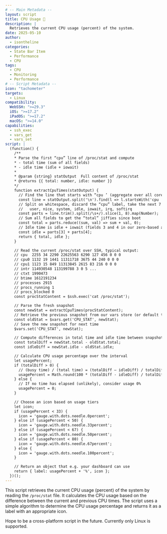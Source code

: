 ```yaml
---
# -- Main Metadata --
layout: script
title: CPU Usage 👑
description: |
  Retrieves the current CPU usage (percent) of the system.
date: 2025-05-10
author: 
  - isontheline
categories:
  - State Bar Item
  - Performance
  - CPU
tags:
  - CPU
  - Monitoring
  - Performance
# -- Script Metadata --
icon: "tachometer"
targets:
  - Linux
compatibility:
  WebSSH: ">=29.3"
  iOS: ">=17.2"
  iPadOS: ">=17.2"
  macOS: ">=14.0"
capabilities:
  - ssh_exec
  - vars_get
  - vars_set
script: |
  (function() {
    /**
    * Parse the first “cpu” line of /proc/stat and compute
    * - total time (sum of all fields)
    * - idle time (idle + iowait)
    *
    * @param {string} statOutput  Full content of /proc/stat
    * @returns {{ total: number, idle: number }}
    */
    function extractCpuTimes(statOutput) {
      // Find the line that starts with “cpu ’ (aggregate over all cores)
      const line = statOutput.split('\n').find(l => l.startsWith('cpu '));
      // Split on whitespace, discard the “cpu” label, take the next 7 fields:
      //   user, nice, system, idle, iowait, irq, softirq
      const parts = line.trim().split(/\s+/).slice(1, 8).map(Number);
      // Sum all fields to get the “total” jiffies since boot
      const total = parts.reduce((sum, val) => sum + val, 0);
      // Idle time is idle + iowait (fields 3 and 4 in our zero-based array)
      const idle = parts[3] + parts[4];
      return { total, idle };
    }

    // Read the current /proc/stat over SSH, typical output:
    // cpu  2255 34 2290 22625563 6290 127 456 0 0 0
    // cpu0 1132 19 1441 11311718 3675 44 240 0 0 0
    // cpu1 1123 15 849 11313845 2615 83 216 0 0 0
    // intr 114930548 113199788 3 0 5 ... 
    // ctxt 1990473
    // btime 1612191234
    // processes 2915
    // procs_running 1
    // procs_blocked 0
    const procStatContent = $ssh.exec('cat /proc/stat');

    // Parse the fresh snapshot
    const newStat = extractCpuTimes(procStatContent);
    // Retrieve the previous snapshot from our vars store (or default to newStat on first run)
    const oldStat = $vars.get('CPU_STAT', newStat);
    // Save the new snapshot for next time
    $vars.set('CPU_STAT', newStat);

    // Compute differences in total time and idle time between snapshots
    const totalDiff = newStat.total - oldStat.total;
    const idleDiff = newStat.idle - oldStat.idle;

    // Calculate CPU usage percentage over the interval
    let usagePercent;
    if (totalDiff > 0) {
      // (busy time) / (total time) = (totalDiff – idleDiff) / totalDiff
      usagePercent = Math.round(100 * (totalDiff - idleDiff) / totalDiff);
    } else {
      // If no time has elapsed (unlikely), consider usage 0%
      usagePercent = 0;
    }

    // Choose an icon based on usage tiers
    let icon;
    if (usagePercent < 33) {
      icon = 'gauge.with.dots.needle.0percent';
    } else if (usagePercent < 50) {
      icon = 'gauge.with.dots.needle.33percent';
    } else if (usagePercent < 67) {
      icon = 'gauge.with.dots.needle.50percent';
    } else if (usagePercent < 80) {
      icon = 'gauge.with.dots.needle.67percent';
    } else {
      icon = 'gauge.with.dots.needle.100percent';
    }

    // Return an object that e.g. your dashboard can use
    return { label: usagePercent + '%', icon };
  })();
---
```


This script retrieves the current CPU usage (percent) of the system by reading the `/proc/stat` file. It calculates the CPU usage based on the difference between the current and previous CPU times. The script uses a simple algorithm to determine the CPU usage percentage and returns it as a label with an appropriate icon.

Hope to be a cross-platform script in the future. Currently only Linux is supported.
